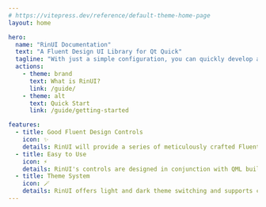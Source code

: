 ```yaml
---
# https://vitepress.dev/reference/default-theme-home-page
layout: home

hero:
  name: "RinUI Documentation"
  text: "A Fluent Design UI Library for Qt Quick"
  tagline: "With just a simple configuration, you can quickly develop an elegant Fluent-style UI interface."
  actions:
    - theme: brand
      text: What is RinUI?
      link: /guide/
    - theme: alt
      text: Quick Start
      link: /guide/getting-started

features:
  - title: Good Fluent Design Controls
    icon: ✨
    details: RinUI will provide a series of meticulously crafted Fluent Design style controls.
  - title: Easy to Use
    icon: ⚡
    details: RinUI's controls are designed in conjunction with QML built-in controls. With just a simple configuration, you can quickly develop an elegant Fluent-style UI interface.
  - title: Theme System
    icon: 🪄
    details: RinUI offers light and dark theme switching and supports custom configuration files (to be improved).
---
```


    
